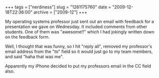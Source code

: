 +++
tags = ["nerdiness"]
slug = "1261175760"
date = "2009-12-18T22:36:00"
archive = ["2009-12"]
+++

My operating systems professor just sent out an email with feedback for
a presentation we gave on Wednesday. It included comments from other
students.  One of them was "awesome!!" which I had jokingly written down
on the feedback form.

Well, I thought that was funny, so I hit "reply all", removed my
professor's email address from the "to" field so it would just go to my
team members, and said "haha that was me".

Apparently my iPhone decided to put my professors email in the CC field
also.
